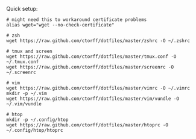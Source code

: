 Quick setup:

    # might need this to workaround certificate problems
    alias wget="wget --no-check-certificate"

    # zsh
    wget https://raw.github.com/ctorff/dotfiles/master/zshrc -O ~/.zshrc

    # tmux and screen
    wget https://raw.github.com/ctorff/dotfiles/master/tmux.conf -O ~/.tmux.conf
    wget https://raw.github.com/ctorff/dotfiles/master/screenrc -O ~/.screenrc

    # vim
    wget https://raw.github.com/ctorff/dotfiles/master/vimrc -O ~/.vimrc
    mkdir -p ~/.vim
    wget https://raw.github.com/ctorff/dotfiles/master/vim/vundle -O ~/.vim/vundle

    # htop
    mkdir -p ~/.config/htop
    wget https://raw.github.com/ctorff/dotfiles/master/htoprc -O ~/.config/htop/htoprc

